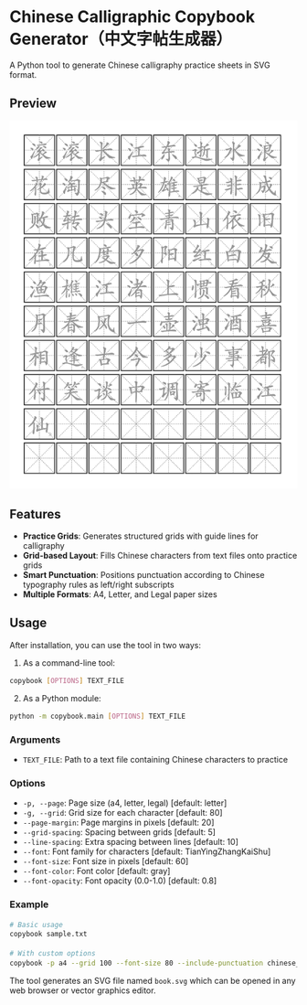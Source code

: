 # Chinese Calligraphic Copybook Generator（中文字帖生成器）

A Python tool to generate Chinese calligraphy practice sheets in SVG format.

## Preview

![Sample Copybook](sample.png)

## Features

- **Practice Grids**: Generates structured grids with guide lines for calligraphy
- **Grid-based Layout**: Fills Chinese characters from text files onto practice grids
- **Smart Punctuation**: Positions punctuation according to Chinese typography rules as left/right subscripts
- **Multiple Formats**: A4, Letter, and Legal paper sizes

## Usage

After installation, you can use the tool in two ways:

1. As a command-line tool:

```bash
copybook [OPTIONS] TEXT_FILE
```

2. As a Python module:

```bash
python -m copybook.main [OPTIONS] TEXT_FILE
```

### Arguments

- `TEXT_FILE`: Path to a text file containing Chinese characters to practice

### Options

- `-p, --page`: Page size (a4, letter, legal) [default: letter]
- `-g, --grid`: Grid size for each character [default: 80]
- `--page-margin`: Page margins in pixels [default: 20]
- `--grid-spacing`: Spacing between grids [default: 5]
- `--line-spacing`: Extra spacing between lines [default: 10]
- `--font`: Font family for characters [default: TianYingZhangKaiShu]
- `--font-size`: Font size in pixels [default: 60]
- `--font-color`: Font color [default: gray]
- `--font-opacity`: Font opacity (0.0-1.0) [default: 0.8]

### Example

```bash
# Basic usage
copybook sample.txt

# With custom options
copybook -p a4 --grid 100 --font-size 80 --include-punctuation chinese_text.txt
```

The tool generates an SVG file named `book.svg` which can be opened in any web browser or vector graphics editor.
